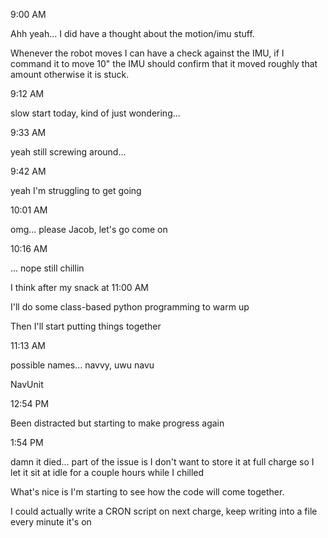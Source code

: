 9:00 AM

Ahh yeah... I did have a thought about the motion/imu stuff.

Whenever the robot moves I can have a check against the IMU, if I command it to move 10" the IMU should confirm that it moved roughly that amount otherwise it is stuck.

9:12 AM

slow start today, kind of just wondering...

9:33 AM

yeah still screwing around...

9:42 AM

yeah I'm struggling to get going

10:01 AM

omg... please Jacob, let's go come on

10:16 AM

... nope still chillin

I think after my snack at 11:00 AM

I'll do some class-based python programming to warm up

Then I'll start putting things together

11:13 AM

possible names... navvy, uwu navu

NavUnit

12:54 PM

Been distracted but starting to make progress again

1:54 PM

damn it died... part of the issue is I don't want to store it at full charge so I let it sit at idle for a couple hours while I chilled

What's nice is I'm starting to see how the code will come together.

I could actually write a CRON script on next charge, keep writing into a file every minute it's on